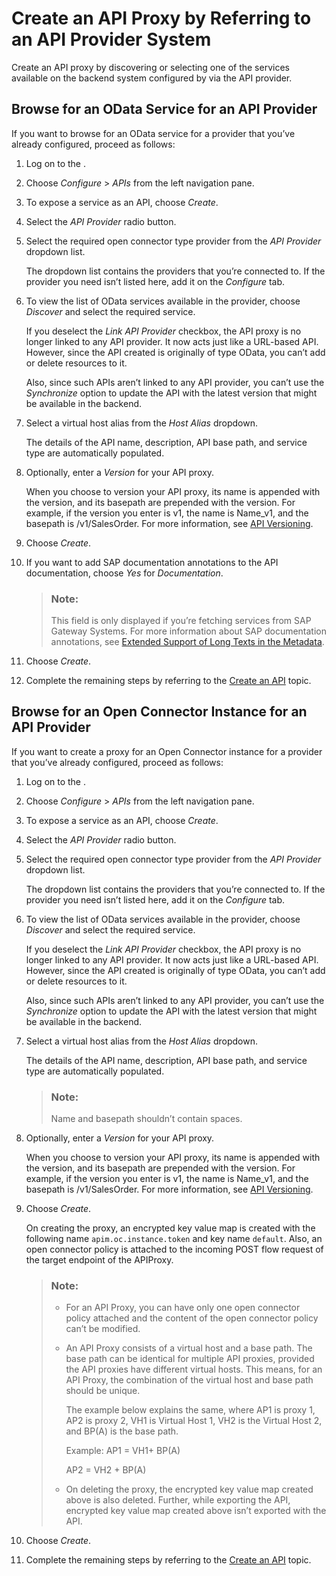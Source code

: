 <!-- loio84628b9a16bd496391c9c26f5d4a4283 -->

# Create an API Proxy by Referring to an API Provider System

Create an API proxy by discovering or selecting one of the services available on the backend system configured by via the API provider.



<a name="loio84628b9a16bd496391c9c26f5d4a4283__section_imc_frp_pyb"/>

## Browse for an OData Service for an API Provider

If you want to browse for an OData service for a provider that you’ve already configured, proceed as follows:

1.  Log on to the .

2.  Choose *Configure* \> *APIs* from the left navigation pane.

3.  To expose a service as an API, choose *Create*.

4.  Select the *API Provider* radio button.

5.  Select the required open connector type provider from the *API Provider* dropdown list.

    The dropdown list contains the providers that you’re connected to. If the provider you need isn’t listed here, add it on the *Configure* tab.

6.  To view the list of OData services available in the provider, choose *Discover* and select the required service.

    If you deselect the *Link API Provider* checkbox, the API proxy is no longer linked to any API provider. It now acts just like a URL-based API. However, since the API created is originally of type OData, you can’t add or delete resources to it.

    Also, since such APIs aren’t linked to any API provider, you can’t use the *Synchronize* option to update the API with the latest version that might be available in the backend.

7.  Select a virtual host alias from the *Host Alias* dropdown.

    The details of the API name, description, API base path, and service type are automatically populated.

8.  Optionally, enter a *Version* for your API proxy.

    When you choose to version your API proxy, its name is appended with the version, and its basepath are prepended with the version. For example, if the version you enter is v1, the name is Name\_v1, and the basepath is /v1/SalesOrder. For more information, see [API Versioning](api-versioning-b3cda3b.md).

9.  Choose *Create*.

10. If you want to add SAP documentation annotations to the API documentation, choose *Yes* for *Documentation*.

    > ### Note:  
    > This field is only displayed if you’re fetching services from SAP Gateway Systems. For more information about SAP documentation annotations, see [Extended Support of Long Texts in the Metadata](http://help.sap.com/saphelp_gateway20sp10/helpdata/en/30/6e8c537c8fcc26e10000000a4450e5/frameset.htm).

11. Choose *Create*.

12. Complete the remaining steps by referring to the [Create an API](create-an-api-c0842d5.md) topic.




<a name="loio84628b9a16bd496391c9c26f5d4a4283__section_u45_frp_pyb"/>

## Browse for an Open Connector Instance for an API Provider

If you want to create a proxy for an Open Connector instance for a provider that you’ve already configured, proceed as follows:

1.  Log on to the .

2.  Choose *Configure* \> *APIs* from the left navigation pane.

3.  To expose a service as an API, choose *Create*.

4.  Select the *API Provider* radio button.

5.  Select the required open connector type provider from the *API Provider* dropdown list.

    The dropdown list contains the providers that you’re connected to. If the provider you need isn’t listed here, add it on the *Configure* tab.

6.  To view the list of OData services available in the provider, choose *Discover* and select the required service.

    If you deselect the *Link API Provider* checkbox, the API proxy is no longer linked to any API provider. It now acts just like a URL-based API. However, since the API created is originally of type OData, you can’t add or delete resources to it.

    Also, since such APIs aren’t linked to any API provider, you can’t use the *Synchronize* option to update the API with the latest version that might be available in the backend.

7.  Select a virtual host alias from the *Host Alias* dropdown.

    The details of the API name, description, API base path, and service type are automatically populated.

    > ### Note:  
    > Name and basepath shouldn’t contain spaces.

8.  Optionally, enter a *Version* for your API proxy.

    When you choose to version your API proxy, its name is appended with the version, and its basepath are prepended with the version. For example, if the version you enter is v1, the name is Name\_v1, and the basepath is /v1/SalesOrder. For more information, see [API Versioning](api-versioning-b3cda3b.md).

9.  Choose *Create*.

    On creating the proxy, an encrypted key value map is created with the following name `apim.oc.instance.token` and key name `default`. Also, an open connector policy is attached to the incoming POST flow request of the target endpoint of the APIProxy.

    > ### Note:  
    > -   For an API Proxy, you can have only one open connector policy attached and the content of the open connector policy can’t be modified.
    > 
    > -   An API Proxy consists of a virtual host and a base path. The base path can be identical for multiple API proxies, provided the API proxies have different virtual hosts. This means, for an API Proxy, the combination of the virtual host and base path should be unique.
    > 
    >     The example below explains the same, where AP1 is proxy 1, AP2 is proxy 2, VH1 is Virtual Host 1, VH2 is the Virtual Host 2, and BP\(A\) is the base path.
    > 
    >     Example: AP1 = VH1+ BP\(A\)
    > 
    >     AP2 = VH2 + BP\(A\)
    > 
    > -   On deleting the proxy, the encrypted key value map created above is also deleted. Further, while exporting the API, encrypted key value map created above isn’t exported with the API.

10. Choose *Create*.

11. Complete the remaining steps by referring to the [Create an API](create-an-api-c0842d5.md) topic.


